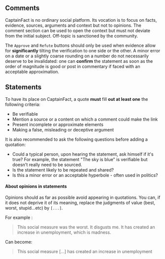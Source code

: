 ## Comments 

CaptainFact is no ordinary social platform. Its vocation is to 
focus on facts, evidence, sources, arguments and context 
but not to opinions.
The comment section can be used to open the context but must not 
deviate from the initial subject. Off-topic is sanctioned by the community.

The `Approve` and `Refute` buttons should only be used when evidence 
allow for **significantly** tilting the verification to one side or the other. 
A minor error on a date or a slightly coarse rounding on a number do not 
necessarily deserve to be invalidated: one can **confirm** 
the statement as soon as the order of magnitude is good or post in commentary 
if faced with an acceptable approximation.

## Statements

To have its place on CaptainFact, a quote **must** fill **out at least one** 
the following criteria:

* Be verifiable
* Mention a source or a content on which a comment could make the link
* Present incomplete or approximate elements
* Making a false, misleading or deceptive argument

It is also recommended to ask the following questions before adding 
a quotation:

* Could a typical person, upon hearing the statement, ask himself 
  if it's true? For example, the statement "The sky is blue" is verifiable 
  but doesn't really need to be sourced.
* Is the statement likely to be repeated and shared?
* Is this a minor error or an acceptable hyperbole - often used in politics?

#### About opinions in statements

Opinions should as far as possible avoid appearing in quotations. 
You can, if it does not deprive it of its meaning, replace the judgments of 
value (best, worst, stupid...etc) by `[...]`.

For example :

> This social measure was the worst. It disgusts me. It has created an increase in unemployment, which is madness.

Can become:

> This social measure \[...] has created an increase in unemployment
